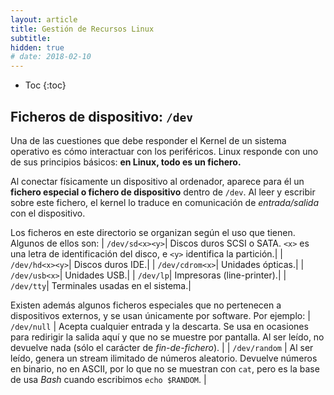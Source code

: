 ```yaml
---
layout: article
title: Gestión de Recursos Linux
subtitle: 
hidden: true
# date: 2018-02-10
---
```


* Toc
{:toc}

## Ficheros de dispositivo: `/dev`

Una de las cuestiones que debe responder el Kernel de un sistema operativo es cómo interactuar con los periféricos. Linux responde con uno de sus principios básicos: **en Linux, todo es un fichero.**

Al conectar físicamente un dispositivo al ordenador, aparece para él un **fichero especial o fichero de dispositivo** dentro de `/dev`. Al leer y escribir sobre este fichero, el kernel lo traduce en comunicación de *entrada/salida* con el dispositivo.

Los ficheros en este directorio se organizan según el uso que tienen. Algunos de ellos son:
| `/dev/sd<x><y>`| Discos duros SCSI o SATA. `<x>` es una letra de identificación del disco, e `<y>` identifica la partición.|
| `/dev/hd<x><y>`| Discos duros IDE.|
| `/dev/cdrom<x>`| Unidades ópticas.|
| `/dev/usb<x>`| Unidades USB.|
| `/dev/lp`| Impresoras (line-printer).|
| `/dev/tty`| Terminales usadas en el sistema.|

Existen además algunos ficheros especiales que no pertenecen a dispositivos externos, y se usan únicamente por software. Por ejemplo:
| `/dev/null` | Acepta cualquier entrada y la descarta. Se usa en ocasiones para redirigir la salida aquí y que no se muestre por pantalla. Al ser leído, no devuelve nada (sólo el carácter de *fin-de-fichero*). |
| `/dev/random` | Al ser leído, genera un stream ilimitado de números aleatorio. Devuelve números en binario, no en ASCII, por lo que no se muestran con `cat`, pero es la base de usa *Bash* cuando escribimos `echo $RANDOM`. |
